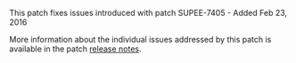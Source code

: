 This patch fixes issues introduced with patch SUPEE-7405 - Added Feb 23, 2016

More information about the individual issues addressed by this patch is available in the patch [release notes](http://merch.docs.magento.com/ce/user_guide/magento/release-notes-ce-1.9.2.4.html).
